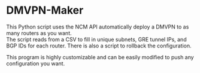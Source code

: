 # DMVPN-Maker
This Python script uses the NCM API automatically deploy a DMVPN to as many routers as you want.  
The script reads from a CSV to fill in unique subnets, GRE tunnel IPs, and BGP IDs for each router. There is also
a script to rollback the configuration.

This program is highly customizable and can be easily modified to push any configuration you want. 
